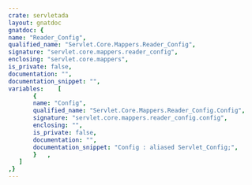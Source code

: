 ```yaml
---
crate: servletada
layout: gnatdoc
gnatdoc: {
name: "Reader_Config",
qualified_name: "Servlet.Core.Mappers.Reader_Config",
signature: "servlet.core.mappers.reader_config",
enclosing: "servlet.core.mappers",
is_private: false,
documentation: "",
documentation_snippet: "",
variables:    [
       {
       name: "Config",
       qualified_name: "Servlet.Core.Mappers.Reader_Config.Config",
       signature: "servlet.core.mappers.reader_config.config",
       enclosing: "",
       is_private: false,
       documentation: "",
       documentation_snippet: "Config : aliased Servlet_Config;",
       }   ,
   ]
,}
---
```


